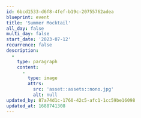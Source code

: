 ```yaml
---
id: 6bcd1533-d6f8-4fef-b19c-20755762adea
blueprint: event
title: 'Summer Mocktail'
all_day: false
multi_day: false
start_date: '2023-07-12'
recurrence: false
description:
  -
    type: paragraph
    content:
      -
        type: image
        attrs:
          src: 'asset::assets::nono.jpg'
          alt: null
updated_by: 87a74d1c-1760-42c5-afc1-1cc59be16098
updated_at: 1688741308
---
```

